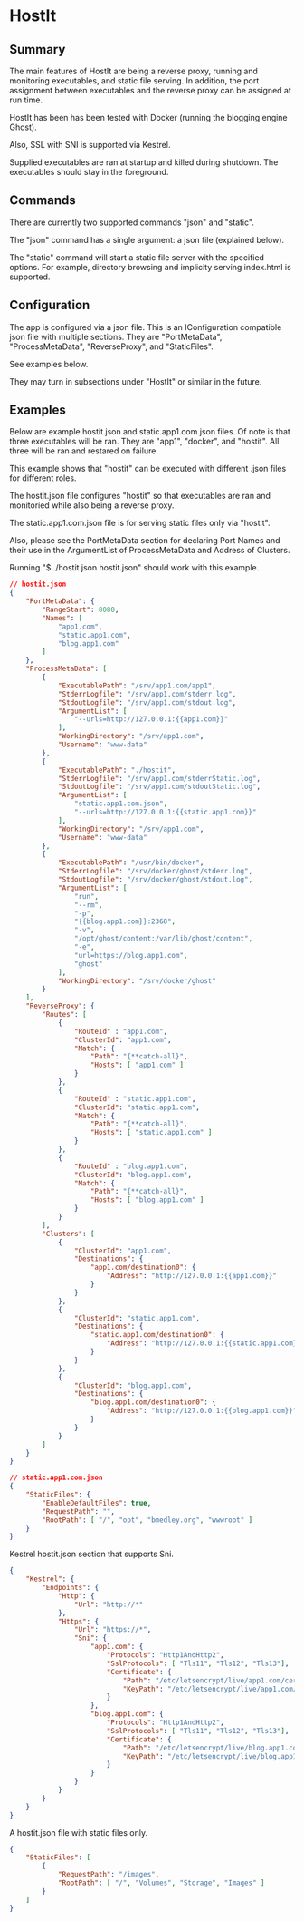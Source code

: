 # HostIt

## Summary

The main features of HostIt are being a reverse proxy, running and monitoring
executables, and static file serving.  In addition, the port assignment between
executables and the reverse proxy can be assigned at run time.

HostIt has been has been tested with Docker (running the blogging engine
Ghost).  

Also, SSL with SNI is supported via Kestrel.  

Supplied executables are ran at startup and killed during shutdown.  The 
executables should stay in the foreground.

## Commands

There are currently two supported commands "json" and "static".

The "json" command has a single argument: a json file (explained below).

The "static" command will start a static file server with the specified
options.  For example, directory browsing and implicity serving index.html is
supported.

## Configuration

The app is configured via a json file.  This is an IConfiguration compatible
json file with multiple sections.  They are "PortMetaData", "ProcessMetaData",
"ReverseProxy", and "StaticFiles".

See examples below.

They may turn in subsections under "HostIt" or similar in the future.

## Examples

Below are example hostit.json and static.app1.com.json files.  Of note is that
three executables will be ran.  They are "app1", "docker", and "hostit".  All
three will be ran and restared on failure.

This example shows that "hostit" can be executed with different .json files for
different roles.

The hostit.json file configures "hostit" so that executables are ran and
monitoried  while also being a reverse proxy.

The static.app1.com.json file is for serving static files only via "hostit".

Also, please see the PortMetaData section for declaring Port Names and their use
in the ArgumentList of ProcessMetaData and Address of Clusters.

Running "$ ./hostit json hostit.json" should work with this example.

```json
// hostit.json
{
    "PortMetaData": {
        "RangeStart": 8080,
        "Names": [
            "app1.com",
            "static.app1.com",
            "blog.app1.com"
        ]
    },
    "ProcessMetaData": [
        {
            "ExecutablePath": "/srv/app1.com/app1",
            "StderrLogfile": "/srv/app1.com/stderr.log",
            "StdoutLogfile": "/srv/app1.com/stdout.log",
            "ArgumentList": [
                "--urls=http://127.0.0.1:{{app1.com}}"
            ],
            "WorkingDirectory": "/srv/app1.com",
            "Username": "www-data"
        },
        {
            "ExecutablePath": "./hostit",
            "StderrLogfile": "/srv/app1.com/stderrStatic.log",
            "StdoutLogfile": "/srv/app1.com/stdoutStatic.log",
            "ArgumentList": [
                "static.app1.com.json",
                "--urls=http://127.0.0.1:{{static.app1.com}}"
            ],
            "WorkingDirectory": "/srv/app1.com",
            "Username": "www-data"
        },
        {
            "ExecutablePath": "/usr/bin/docker",
            "StderrLogfile": "/srv/docker/ghost/stderr.log",
            "StdoutLogfile": "/srv/docker/ghost/stdout.log",
            "ArgumentList": [
                "run",
                "--rm",
                "-p",
                "{{blog.app1.com}}:2368",
                "-v", 
                "/opt/ghost/content:/var/lib/ghost/content",
                "-e",
                "url=https://blog.app1.com",
                "ghost"
            ],
            "WorkingDirectory": "/srv/docker/ghost"
        }
    ],
    "ReverseProxy": {
        "Routes": [
            {
                "RouteId" : "app1.com",
                "ClusterId": "app1.com",
                "Match": {
                    "Path": "{**catch-all}",
                    "Hosts": [ "app1.com" ]
                }
            },
            {
                "RouteId" : "static.app1.com",
                "ClusterId": "static.app1.com",
                "Match": {
                    "Path": "{**catch-all}",
                    "Hosts": [ "static.app1.com" ]
                }
            },
            {
                "RouteId" : "blog.app1.com",
                "ClusterId": "blog.app1.com",
                "Match": {
                    "Path": "{**catch-all}",
                    "Hosts": [ "blog.app1.com" ]
                }
            }
        ],
        "Clusters": [
            {
                "ClusterId": "app1.com",
                "Destinations": {
                    "app1.com/destination0": {
                        "Address": "http://127.0.0.1:{{app1.com}}"
                    }
                }
            },
            {
                "ClusterId": "static.app1.com",
                "Destinations": {
                    "static.app1.com/destination0": {
                        "Address": "http://127.0.0.1:{{static.app1.com}}"
                    }
                }
            },
            {
                "ClusterId": "blog.app1.com",
                "Destinations": {
                    "blog.app1.com/destination0": {
                        "Address": "http://127.0.0.1:{{blog.app1.com}}"
                    }
                }
            }
        ]
    }
}

// static.app1.com.json
{
    "StaticFiles": {
        "EnableDefaultFiles": true,
        "RequestPath": "",
        "RootPath": [ "/", "opt", "bmedley.org", "wwwroot" ]
    }
}
```

Kestrel hostit.json section that supports Sni.

```json
{
    "Kestrel": {
        "Endpoints": {
            "Http": {
                "Url": "http://*"
            },
            "Https": {
                "Url": "https://*",
                "Sni": {
                    "app1.com": {
                        "Protocols": "Http1AndHttp2",
                        "SslProtocols": [ "Tls11", "Tls12", "Tls13"],
                        "Certificate": {
                            "Path": "/etc/letsencrypt/live/app1.com/cert.pem",
                            "KeyPath": "/etc/letsencrypt/live/app1.com/privkey.pem"
                        }
                    },
                    "blog.app1.com": {
                        "Protocols": "Http1AndHttp2",
                        "SslProtocols": [ "Tls11", "Tls12", "Tls13"],
                        "Certificate": {
                            "Path": "/etc/letsencrypt/live/blog.app1.com/cert.pem",
                            "KeyPath": "/etc/letsencrypt/live/blog.app1.com/privkey.pem"
                        }
                    }
                }
            }
        }
    }
}
```

A hostit.json file with static files only.

```json
{
    "StaticFiles": [
        {
            "RequestPath": "/images",
            "RootPath": [ "/", "Volumes", "Storage", "Images" ]
        }
    ]
}
```
